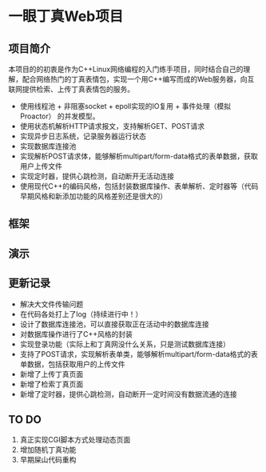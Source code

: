 # 一眼丁真Web项目
## 项目简介
本项目的的初衷是作为C++Linux网络编程的入门练手项目，同时结合自己的理解，配合网络热门的丁真表情包，实现一个用C++编写而成的Web服务器，向互联网提供检索、上传丁真表情包的服务。
- 使用线程池 + 非阻塞socket + epoll实现的IO复用 + 事件处理（模拟Proactor） 的并发模型。
- 使用状态机解析HTTP请求报文，支持解析GET、POST请求
- 实现异步日志系统，记录服务器运行状态
- 实现数据库连接池
- 实现解析POST请求体，能够解析multipart/form-data格式的表单数据，获取用户上传文件
- 实现定时器，提供心跳检测，自动断开无活动连接
- 使用现代C++的编码风格，包括封装数据库操作、表单解析、定时器等（代码早期风格和新添加功能的风格差别还是很大的）
## 框架

## 演示

## 更新记录
- 解决大文件传输问题
- 在代码各处打上了log（持续进行中！）
- 设计了数据库连接池，可以直接获取正在活动中的数据库连接
- 对数据库操作进行了C++风格的封装
- 实现登录功能（实际上和丁真网没什么关系，只是测试数据库连接）
- 支持了POST请求，实现解析表单类，能够解析multipart/form-data格式的表单数据，包括获取用户的上传文件
- 新增了上传丁真页面
- 新增了检索丁真页面
- 新增了定时器，提供心跳检测，自动断开一定时间没有数据流通的连接

## TO DO
1. 真正实现CGI脚本方式处理动态页面
2. 增加随机丁真功能
3. 早期屎山代码重构
